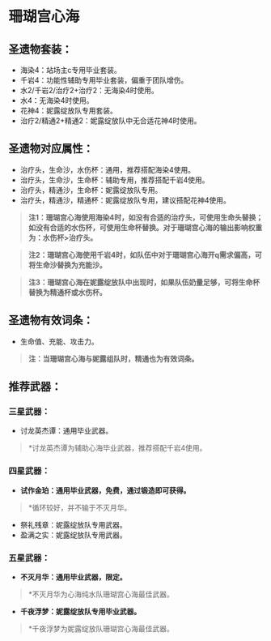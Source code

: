 # 珊瑚宫心海

## 圣遗物套装：
- 海染4：站场主c专用毕业套装。
- 千岩4：功能性辅助专用毕业套装，偏重于团队增伤。
- 水2/千岩2/治疗2+治疗2：无海染4时使用。
- 水4：无海染4时使用。
- 花神4：妮露绽放队专用套装。
- 治疗2/精通2+精通2：妮露绽放队中无合适花神4时使用。

## 圣遗物对应属性：
- 治疗头，生命沙，水伤杯：通用，推荐搭配海染4使用。
- 治疗头，生命沙，生命杯：辅助专用，推荐搭配千岩4使用。
- 治疗头，精通沙，生命杯：妮露绽放队专用。
- 治疗头，精通沙，精通杯：妮露绽放队专用，建议搭配花神4使用。

> **注1：珊瑚宫心海使用海染4时，如没有合适的治疗头，可使用生命头替换；如没有合适的水伤杯，可使用生命杯替换。对于珊瑚宫心海的输出影响权重为：水伤杯>治疗头。**

> **注2：珊瑚宫心海使用千岩4时，如队伍中对于珊瑚宫心海开q需求偏高，可将生命沙替换为充能沙。**

> **注3：珊瑚宫心海在妮露绽放队中出现时，如果队伍奶量足够，可将生命杯替换为精通杯或水伤杯。**


## 圣遗物有效词条：
- 生命值、充能、攻击力。

> **注：当珊瑚宫心海与妮露组队时，精通也为有效词条。**


## 推荐武器：
### 三星武器：
- 讨龙英杰谭：通用毕业武器。

> \*讨龙英杰谭为辅助心海毕业武器，推荐搭配千岩4使用。


### 四星武器：
- **试作金珀：通用毕业武器，免费，通过锻造即可获得。**

> \*循环较好，并不输于不灭月华。

- 祭礼残章：妮露绽放队专用武器。
- 盈满之实：妮露绽放队专用武器。

### 五星武器：
- **不灭月华：通用毕业武器，限定。**

> \*不灭月华为心海纯水队珊瑚宫心海最佳武器。

- **千夜浮梦：妮露绽放队专用毕业武器。**

> \*千夜浮梦为妮露绽放队珊瑚宫心海最佳武器。

